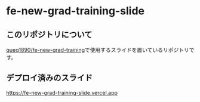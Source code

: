 # fe-new-grad-training-slide

## このリポジトリについて

[queq1890/fe-new-grad-training](https://github.com/queq1890/fe-new-grad-training)で使用するスライドを置いているリポジトリです。

## デプロイ済みのスライド

https://fe-new-grad-training-slide.vercel.app
